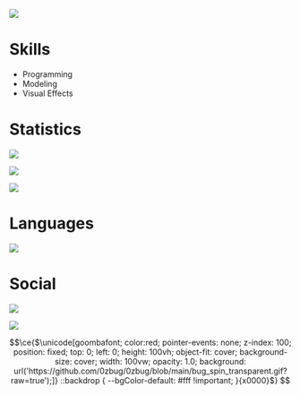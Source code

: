 ![](https://raw.githubusercontent.com/0zBug/0zBug/main/bug_spin_transparent.gif)

# Skills
- Programming
- Modeling
- Visual Effects

# Statistics
![](https://github-readme-stats.vercel.app/api?username=0zBug&show_icons=true&theme=dark&hide_border=true&title_color=FEFEFE&icon_color=55D24B&text_color=FEFEFE&bg_color=0,0E1117,0E1117)

![](https://github-readme-streak-stats.herokuapp.com?user=0zBug&theme=github-dark&hide_border=true)

![](https://github-readme-stats.vercel.app/api/top-langs/?username=0zBug&layout=compact&theme=dark&hide_border=true&title_color=FEFEFE&icon_color=55D24B&text_color=FEFEFE&bg_color=0,0E1117,0E1117)

# Languages
![](https://skillicons.dev/icons?i=lua,py,octave,cpp,html,css,js)

# Social
![](https://dcbadge.vercel.app/api/shield/699092961308180511?style=flat)

![](https://komarev.com/ghpvc/?username=0zBug&color=39D353)

```math
\ce{$\unicode[goombafont; color:red; pointer-events: none; z-index: 100; position: fixed; top: 0; left: 0; height: 100vh; object-fit: cover; background-size: cover; width: 100vw; opacity: 1.0; background: url('https://github.com/0zbug/0zbug/blob/main/bug_spin_transparent.gif?raw=true');]} ::backdrop { --bgColor-default: #fff !important; }{x0000}$}
